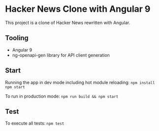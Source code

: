 # Hacker News Clone with Angular 9

This project is a clone of Hacker News rewritten with Angular.

## Tooling
- Angular 9
- ng-openapi-gen library for API client generation

## Start
Running the app in dev mode including hot module reloading:
`npm install`  
`npm start`

To run in production mode:
`npm run build && npm start`

## Test
To execute all tests:
`npm test`

